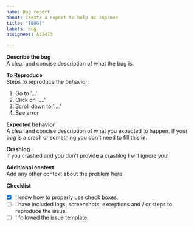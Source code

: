 ```yaml
---
name: Bug report
about: Create a report to help us improve
title: "[BUG]"
labels: bug
assignees: Ai2473

---
```


**Describe the bug**  
A clear and concise description of what the bug is.

**To Reproduce**  
Steps to reproduce the behavior:
1. Go to '...'
2. Click on '....'
3. Scroll down to '....'
4. See error

**Expected behavior**  
A clear and concise description of what you expected to happen. If your bug is a crash or something you don't need to fill this in.

**Crashlog**  
If you crashed and you don't provide a crashlog I will ignore you!

**Additional context**  
Add any other context about the problem here.

**Checklist**
- [x] I know how to properly use check boxes.
- [ ] I have included logs, screenshots, exceptions and / or steps to reproduce the issue.
- [ ] I followed the issue template.
